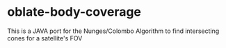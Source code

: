 # oblate-body-coverage
This is a JAVA port for the Nunges/Colombo Algorithm to find intersecting cones for a satellite's FOV
